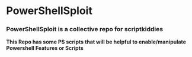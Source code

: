 # PowerShellSploit
### PowerShellSploit is a collective repo for scriptkiddies
**This Repo has some PS scripts that will be helpful to enable/manipulate Powershell Features or Scripts**
